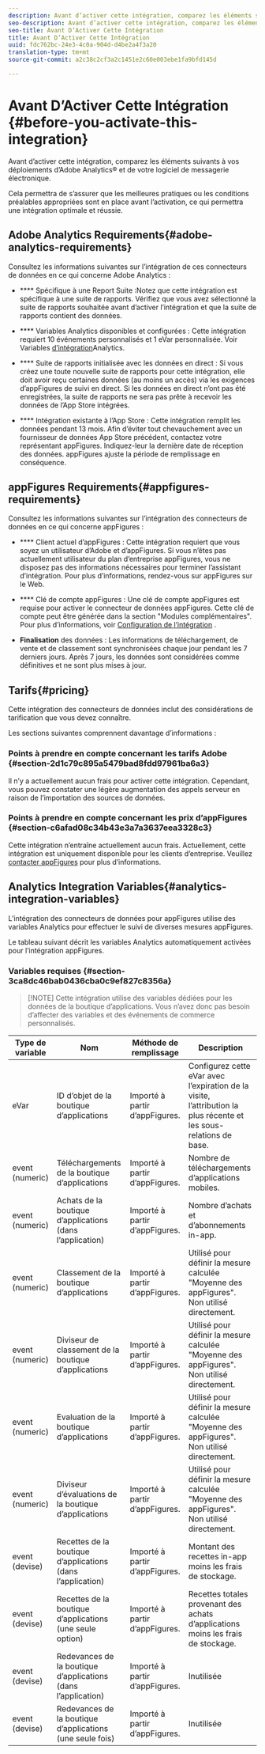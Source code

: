 ```yaml
---
description: Avant d’activer cette intégration, comparez les éléments suivants à vos déploiements d’Adobe Analytics® et de votre logiciel de messagerie électronique.
seo-description: Avant d’activer cette intégration, comparez les éléments suivants à vos déploiements d’Adobe Analytics® et de votre logiciel de messagerie électronique.
seo-title: Avant D’Activer Cette Intégration
title: Avant D’Activer Cette Intégration
uuid: fdc762bc-24e3-4c0a-904d-d4be2a4f3a20
translation-type: tm+mt
source-git-commit: a2c38c2cf3a2c1451e2c60e003ebe1fa9bfd145d

---
```



# Avant D’Activer Cette Intégration {#before-you-activate-this-integration}

Avant d’activer cette intégration, comparez les éléments suivants à vos déploiements d’Adobe Analytics® et de votre logiciel de messagerie électronique.

Cela permettra de s’assurer que les meilleures pratiques ou les conditions préalables appropriées sont en place avant l’activation, ce qui permettra une intégration optimale et réussie.

## Adobe Analytics Requirements{#adobe-analytics-requirements}

Consultez les informations suivantes sur l’intégration de ces connecteurs de données en ce qui concerne Adobe Analytics :

* **** Spécifique à une Report Suite :Notez que cette intégration est spécifique à une suite de rapports. Vérifiez que vous avez sélectionné la suite de rapports souhaitée avant d’activer l’intégration et que la suite de rapports contient des données.
* **** Variables Analytics disponibles et configurées : Cette intégration requiert 10 événements personnalisés et 1 eVar personnalisée. Voir Variables [d’intégration](appfigures-before-activation.md#analytics-integration-variables)Analytics.

* **** Suite de rapports initialisée avec les données en direct : Si vous créez une toute nouvelle suite de rapports pour cette intégration, elle doit avoir reçu certaines données (au moins un accès) via les exigences d’appFigures de suivi en direct. Si les données en direct n’ont pas été enregistrées, la suite de rapports ne sera pas prête à recevoir les données de l’App Store intégrées.

* **** Intégration existante à l’App Store : Cette intégration remplit les données pendant 13 mois. Afin d’éviter tout chevauchement avec un fournisseur de données App Store précédent, contactez votre représentant appFigures. Indiquez-leur la dernière date de réception des données. appFigures ajuste la période de remplissage en conséquence.

## appFigures Requirements{#appfigures-requirements}

Consultez les informations suivantes sur l’intégration des connecteurs de données en ce qui concerne appFigures :

* **** Client actuel d’appFigures : Cette intégration requiert que vous soyez un utilisateur d’Adobe et d’appFigures. Si vous n’êtes pas actuellement utilisateur du plan d’entreprise appFigures, vous ne disposez pas des informations nécessaires pour terminer l’assistant d’intégration. Pour plus d’informations, rendez-vous sur appFigures sur le Web.
* **** Clé de compte appFigures : Une clé de compte appFigures est requise pour activer le connecteur de données appFigures. Cette clé de compte peut être générée dans la section "Modules complémentaires". Pour plus d’informations, voir [Configuration de l’intégration](../appfigures-overview/t-appfigures-integration.md) .

* **Finalisation** des données : Les informations de téléchargement, de vente et de classement sont synchronisées chaque jour pendant les 7 derniers jours. Après 7 jours, les données sont considérées comme définitives et ne sont plus mises à jour.

## Tarifs{#pricing}

Cette intégration des connecteurs de données inclut des considérations de tarification que vous devez connaître.

Les sections suivantes comprennent davantage d’informations :

### Points à prendre en compte concernant les tarifs Adobe {#section-2d1c79c895a5479bad8fdd97961ba6a3}

Il n’y a actuellement aucun frais pour activer cette intégration. Cependant, vous pouvez constater une légère augmentation des appels serveur en raison de l’importation des sources de données.

### Points à prendre en compte concernant les prix d’appFigures {#section-c6afad08c34b43e3a7a3637eea3328c3}

Cette intégration n’entraîne actuellement aucun frais. Actuellement, cette intégration est uniquement disponible pour les clients d’entreprise. Veuillez [contacter appFigures](https://appfigures.com/support/contact) pour plus d’informations.

## Analytics Integration Variables{#analytics-integration-variables}

L’intégration des connecteurs de données pour appFigures utilise des variables Analytics pour effectuer le suivi de diverses mesures appFigures.

Le tableau suivant décrit les variables Analytics automatiquement activées pour l’intégration appFigures.

### Variables requises {#section-3ca8dc46bab0436cba0c9ef827c8356a}

> [!NOTE] Cette intégration utilise des variables dédiées pour les données de la boutique d’applications. Vous n’avez donc pas besoin d’affecter des variables et des événements de commerce personnalisés.

| Type de variable | Nom | Méthode de remplissage | Description |
|---|---|---|---|
| eVar | ID d’objet de la boutique d’applications | Importé à partir d’appFigures. | Configurez cette eVar avec l’expiration de la visite, l’attribution la plus récente et les sous-relations de base. |
| event (numeric) | Téléchargements de la boutique d’applications | Importé à partir d’appFigures. | Nombre de téléchargements d’applications mobiles. |
| event (numeric) | Achats de la boutique d’applications (dans l’application) | Importé à partir d’appFigures. | Nombre d’achats et d’abonnements in-app. |
| event (numeric) | Classement de la boutique d’applications | Importé à partir d’appFigures. | Utilisé pour définir la mesure calculée "Moyenne des appFigures". Non utilisé directement. |
| event (numeric) | Diviseur de classement de la boutique d’applications | Importé à partir d’appFigures. | Utilisé pour définir la mesure calculée "Moyenne des appFigures". Non utilisé directement. |
| event (numeric) | Evaluation de la boutique d’applications | Importé à partir d’appFigures. | Utilisé pour définir la mesure calculée "Moyenne des appFigures". Non utilisé directement. |
| event (numeric) | Diviseur d’évaluations de la boutique d’applications | Importé à partir d’appFigures. | Utilisé pour définir la mesure calculée "Moyenne des appFigures". Non utilisé directement. |
| event (devise) | Recettes de la boutique d’applications (dans l’application) | Importé à partir d’appFigures. | Montant des recettes in-app moins les frais de stockage. |
| event (devise) | Recettes de la boutique d’applications (une seule option) | Importé à partir d’appFigures. | Recettes totales provenant des achats d’applications moins les frais de stockage. |
| event (devise) | Redevances de la boutique d’applications (dans l’application) | Importé à partir d’appFigures. | Inutilisée |
| event (devise) | Redevances de la boutique d’applications (une seule fois) | Importé à partir d’appFigures. | Inutilisée |

